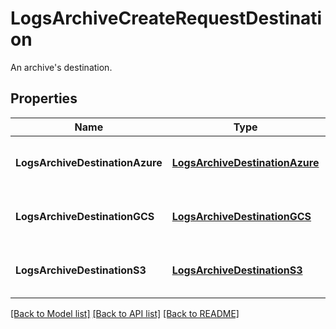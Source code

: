 # LogsArchiveCreateRequestDestination

An archive's destination.

## Properties

| Name                            | Type                                                              | Description                                 | Notes |
| ------------------------------- | ----------------------------------------------------------------- | ------------------------------------------- | ----- |
| **LogsArchiveDestinationAzure** | [**LogsArchiveDestinationAzure**](LogsArchiveDestinationAzure.md) | Container class of the relevant properties. |
| **LogsArchiveDestinationGCS**   | [**LogsArchiveDestinationGCS**](LogsArchiveDestinationGCS.md)     | Container class of the relevant properties. |
| **LogsArchiveDestinationS3**    | [**LogsArchiveDestinationS3**](LogsArchiveDestinationS3.md)       | Container class of the relevant properties. |

[[Back to Model list]](README.md#documentation-for-models) [[Back to API list]](README.md#documentation-for-api-endpoints) [[Back to README]](README.md)
